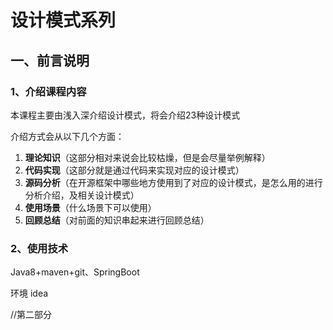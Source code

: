 

# 设计模式系列

## 一、前言说明

### 1、介绍课程内容

本课程主要由浅入深介绍设计模式，将会介绍23种设计模式

介绍方式会从以下几个方面：

1. **理论知识**（这部分相对来说会比较枯燥，但是会尽量举例解释）
2. **代码实现**（这部分就是通过代码来实现对应的设计模式）
3. **源码分析**（在开源框架中哪些地方使用到了对应的设计模式，是怎么用的进行分析介绍，及相关设计模式）
4. **使用场景**（什么场景下可以使用）
5. **回顾总结**（对前面的知识串起来进行回顾总结）

### 2、使用技术

Java8+maven+git、SpringBoot

环境 idea 



//第二部分

